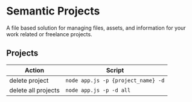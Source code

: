 # Semantic Projects

A file based solution for managing files, assets, and information for your work related or freelance projects.

## Projects

| Action | Script |
|-|-|
| delete project | `node app.js -p {project_name} -d` |
| delete all projects | `node app.js -p -d all` |
